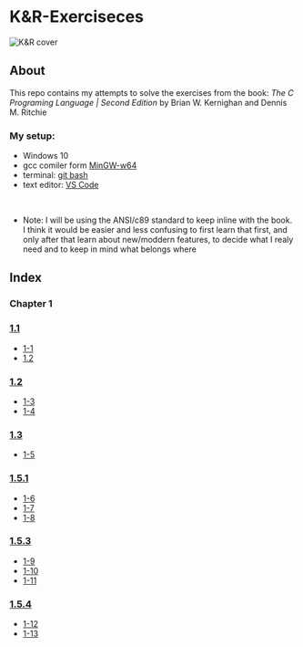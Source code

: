 # K&R-Exerciseces

![K&R cover](https://upload.wikimedia.org/wikipedia/commons/thumb/3/35/The_C_Programming_Language_logo.svg/564px-The_C_Programming_Language_logo.svg.png)

## About

This repo contains my attempts to solve the exercises from the book: *The C Programing Language \| Second Edition* by Brian W. Kernighan and Dennis M. Ritchie

### My setup:

 - Windows 10
 - gcc comiler form [MinGW-w64](https://sourceforge.net/projects/mingw-w64/)
 - terminal: [git bash](https://git-scm.com) 
 - text editor: [VS Code](https://code.visualstudio.com)

 <br>

 - Note: I will be using the ANSI/c89 standard to keep inline with the book. I think it would be easier and less confusing to first learn that first, and only after that learn about new/moddern features, to decide what I realy need and to keep in mind what belongs where

## Index

### Chapter 1

### [1.1](1.1)

 - [1-1](1.1/1-1_report.md)
 - [1.2](1.1/1-2_report.md)
 
 ### [1.2](1.2)

 - [1-3](1.2/1-3_solution.c)
 - [1-4](1.2/1-4_solution.c)

 ### [1.3](1.3)

 - [1-5](1.3/1-5_solution.c)

 ### [1.5.1](1.5.1)

 - [1-6](1.5.1/1-6_solution.c)
 - [1-7](1.5.1/1-7_solution.c)
 - [1-8](1.5.1/1-8_solution.c)

### [1.5.3](1.5.3)

 - [1-9](1.5.3/1-9_solution.c)
 - [1-10](1.5.3/1-10_solution.c)
 - [1-11](1.5.3/1-11_solution.c)
 
### [1.5.4](1.5.4)

 - [1-12](1.5.4/1-12_solution.c)
 - [1-13](1.5.4/1-13_solution.c)